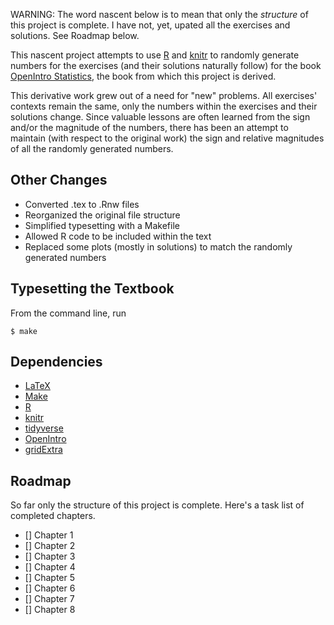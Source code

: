 WARNING: The word nascent below is to mean that only the *structure* of this project is complete. I have not, yet, upated all the exercises and solutions. See Roadmap below.

This nascent project attempts to use [R](https://cran.r-project.org/) and [knitr](https://cran.r-project.org/web/packages/knitr/index.html) to randomly generate numbers for the exercises (and their solutions naturally follow) for the book [OpenIntro Statistics](https://github.com/OpenIntroOrg/openintro-statistics), the book from which this project is derived.

This derivative work grew out of a need for "new" problems.  All exercises' contexts remain the same, only the numbers within the exercises and their solutions change.  Since valuable lessons are often learned from the sign and/or the magnitude of the numbers, there has been an attempt to maintain (with respect to the original work) the sign and relative magnitudes of all the randomly generated numbers.


## Other Changes
   - Converted .tex to .Rnw files
   - Reorganized the original file structure
   - Simplified typesetting with a Makefile
   - Allowed R code to be included within the text
   - Replaced some plots (mostly in solutions) to match the randomly generated numbers


## Typesetting the Textbook

From the command line, run

```
$ make
```


## Dependencies
   - [LaTeX](https://www.latex-project.org/)
   - [Make](https://www.gnu.org/software/make/)
   - [R](https://cran.r-project.org/)
   - [knitr](https://cran.r-project.org/web/packages/knitr/index.html)
   - [tidyverse](https://cran.r-project.org/web/packages/tidyverse/index.html)
   - [OpenIntro](https://cran.r-project.org/web/packages/openintro/index.html)
   - [gridExtra](https://cran.r-project.org/web/packages/gridExtra/index.html)


## Roadmap
   So far only the structure of this project is complete.  Here's a task list of completed chapters.

   - [] Chapter 1
   - [] Chapter 2
   - [] Chapter 3
   - [] Chapter 4
   - [] Chapter 5
   - [] Chapter 6
   - [] Chapter 7
   - [] Chapter 8
